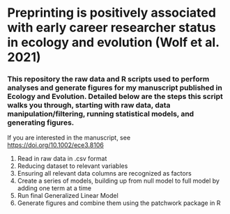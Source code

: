 # Preprinting is positively associated with early career researcher status in ecology and evolution (Wolf et al. 2021)
### This repository the raw data and R scripts used to perform analyses and generate figures for my manuscript published in Ecology and Evolution. Detailed below are the steps this script walks you through, starting with raw data, data manipulation/filtering, running statistical models, and generating figures.

If you are interested in the manuscript, see https://doi.org/10.1002/ece3.8106

1. Read in raw data in .csv format
1. Reducing dataset to relevant variables
1. Ensuring all relevant data columns are recognized as factors 
1. Create a series of models, building up from null model to full model by adding one term at a time
1. Run final Generalized Linear Model 
1. Generate figures and combine them using the patchwork package in R
